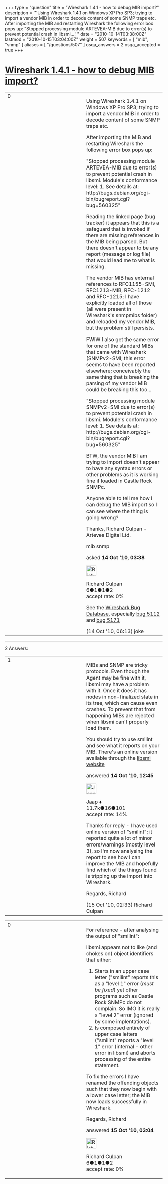 +++
type = "question"
title = "Wireshark 1.4.1 - how to debug MIB import?"
description = '''Using Wireshark 1.4.1 on Windows XP Pro SP3; trying to import a vendor MIB in order to decode content of some SNMP traps etc. After importing the MIB and restarting Wireshark the following error box pops up: &quot;Stopped processing module ARTEVEA-MIB due to error(s) to prevent potential crash in libsmi....'''
date = "2010-10-14T03:38:00Z"
lastmod = "2010-10-15T03:04:00Z"
weight = 507
keywords = [ "mib", "snmp" ]
aliases = [ "/questions/507" ]
osqa_answers = 2
osqa_accepted = true
+++

<div class="headNormal">

# [Wireshark 1.4.1 - how to debug MIB import?](/questions/507/wireshark-141-how-to-debug-mib-import)

</div>

<div id="main-body">

<div id="askform">

<table id="question-table" style="width:100%;"><colgroup><col style="width: 50%" /><col style="width: 50%" /></colgroup><tbody><tr class="odd"><td style="width: 30px; vertical-align: top"><div class="vote-buttons"><span id="post-507-upvote" class="ajax-command post-vote up" rel="nofollow" title="I like this post (click again to cancel)"> </span><div id="post-507-score" class="post-score" title="current number of votes">0</div><span id="post-507-downvote" class="ajax-command post-vote down" rel="nofollow" title="I dont like this post (click again to cancel)"> </span> <span id="favorite-mark" class="ajax-command favorite-mark" rel="nofollow" title="mark/unmark this question as favorite (click again to cancel)"> </span><div id="favorite-count" class="favorite-count"></div></div></td><td><div id="item-right"><div class="question-body"><p>Using Wireshark 1.4.1 on Windows XP Pro SP3; trying to import a vendor MIB in order to decode content of some SNMP traps etc.</p><p>After importing the MIB and restarting Wireshark the following error box pops up:</p><p>"Stopped processing module ARTEVEA-MIB due to error(s) to prevent potential crash in libsmi. Module's conformance level: 1. See details at: http://bugs.debian.org/cgi-bin/bugreport.cgi?bug=560325"</p><p>Reading the linked page (bug tracker) it appears that this is a safeguard that is invoked if there are missing references in the MIB being parsed. But there doesn't appear to be any report (message or log file) that would lead me to what is missing.</p><p>The vendor MIB has external references to RFC1155-SMI, RFC1213-MIB, RFC-1212 and RFC-1215; I have explicitly loaded all of those (all were present in Wireshark's snmpmibs folder) and reloaded my vendor MIB, but the problem still persists.</p><p>FWIW I also get the same error for one of the standard MIBs that came with Wireshark (SNMPv2-SMI; this error seems to have been reported elsewhere; conceivably the same thing that is breaking the parsing of my vendor MIB could be breaking this too...</p><p>"Stopped processing module SNMPv2-SMI due to error(s) to prevent potential crash in libsmi. Module's conformance level: 1. See details at: http://bugs.debian.org/cgi-bin/bugreport.cgi?bug=560325"</p><p>BTW, the vendor MIB I am trying to import doesn't appear to have any syntax errors or other problems as it is working fine if loaded in Castle Rock SNMPc.</p><p>Anyone able to tell me how I can debug the MIB import so I can see where the thing is going wrong?</p><p>Thanks, Richard Culpan - Artevea Digital Ltd.</p></div><div id="question-tags" class="tags-container tags"><span class="post-tag tag-link-mib" rel="tag" title="see questions tagged &#39;mib&#39;">mib</span> <span class="post-tag tag-link-snmp" rel="tag" title="see questions tagged &#39;snmp&#39;">snmp</span></div><div id="question-controls" class="post-controls"></div><div class="post-update-info-container"><div class="post-update-info post-update-info-user"><p>asked <strong>14 Oct '10, 03:38</strong></p><img src="https://secure.gravatar.com/avatar/6ad44cf78ec75a71621dd9ed002af306?s=32&amp;d=identicon&amp;r=g" class="gravatar" width="32" height="32" alt="Richard%20Culpan&#39;s gravatar image" /><p><span>Richard Culpan</span><br />
<span class="score" title="6 reputation points">6</span><span title="1 badges"><span class="badge1">●</span><span class="badgecount">1</span></span><span title="1 badges"><span class="silver">●</span><span class="badgecount">1</span></span><span title="2 badges"><span class="bronze">●</span><span class="badgecount">2</span></span><br />
<span class="accept_rate" title="Rate of the user&#39;s accepted answers">accept rate:</span> <span title="Richard Culpan has no accepted answers">0%</span></p></div></div><div id="comments-container-507" class="comments-container"><span id="508"></span><div id="comment-508" class="comment"><div id="post-508-score" class="comment-score"></div><div class="comment-text"><p>See the <a href="https://bugs.wireshark.org/bugzilla/">Wireshark Bug Database</a>, especially <a href="https://bugs.wireshark.org/bugzilla/show_bug.cgi?id=5112">bug 5112</a> and <a href="https://bugs.wireshark.org/bugzilla/show_bug.cgi?id=5171">bug 5171</a></p></div><div id="comment-508-info" class="comment-info"><span class="comment-age">(14 Oct '10, 06:13)</span> <span class="comment-user userinfo">joke</span></div></div></div><div id="comment-tools-507" class="comment-tools"></div><div class="clear"></div><div id="comment-507-form-container" class="comment-form-container"></div><div class="clear"></div></div></td></tr></tbody></table>

------------------------------------------------------------------------

<div class="tabBar">

<span id="sort-top"></span>

<div class="headQuestions">

2 Answers:

</div>

</div>

<span id="509"></span>

<div id="answer-container-509" class="answer accepted-answer">

<table style="width:100%;"><colgroup><col style="width: 50%" /><col style="width: 50%" /></colgroup><tbody><tr class="odd"><td style="width: 30px; vertical-align: top"><div class="vote-buttons"><span id="post-509-upvote" class="ajax-command post-vote up" rel="nofollow" title="I like this post (click again to cancel)"> </span><div id="post-509-score" class="post-score" title="current number of votes">1</div><span id="post-509-downvote" class="ajax-command post-vote down" rel="nofollow" title="I dont like this post (click again to cancel)"> </span> <span class="accept-answer on" rel="nofollow" title="Richard Culpan has selected this answer as the correct answer"> </span></div></td><td><div class="item-right"><div class="answer-body"><p>MIBs and SNMP are tricky protocols. Even though the Agent may be fine with it, libsmi may have a problem with it. Once it does it has nodes in non-finalized state in its tree, which can cause even crashes. To prevent that from happening MIBs are rejected when libsmi can't properly load them.</p><p>You should try to use smilint and see what it reports on your MIB. There's an online version available through the <a href="http://www.ibr.cs.tu-bs.de/projects/libsmi/index.html">libsmi website</a></p></div><div class="answer-controls post-controls"></div><div class="post-update-info-container"><div class="post-update-info post-update-info-user"><p>answered <strong>14 Oct '10, 12:45</strong></p><img src="https://secure.gravatar.com/avatar/2337f0406681e5c72ea0e6f1f0d6c0b0?s=32&amp;d=identicon&amp;r=g" class="gravatar" width="32" height="32" alt="Jaap&#39;s gravatar image" /><p><span>Jaap ♦</span><br />
<span class="score" title="11680 reputation points"><span>11.7k</span></span><span title="16 badges"><span class="silver">●</span><span class="badgecount">16</span></span><span title="101 badges"><span class="bronze">●</span><span class="badgecount">101</span></span><br />
<span class="accept_rate" title="Rate of the user&#39;s accepted answers">accept rate:</span> <span title="Jaap has 155 accepted answers">14%</span></p></div></div><div id="comments-container-509" class="comments-container"><span id="514"></span><div id="comment-514" class="comment"><div id="post-514-score" class="comment-score"></div><div class="comment-text"><p>Thanks for reply - I have used online version of "smilint"; it reported quite a lot of minor errors/warnings (mostly level 3), so I'm now analysing the report to see how I can improve the MIB and hopefully find which of the things found is tripping up the import into Wireshark.</p><p>Regards, Richard</p></div><div id="comment-514-info" class="comment-info"><span class="comment-age">(15 Oct '10, 02:33)</span> <span class="comment-user userinfo">Richard Culpan</span></div></div></div><div id="comment-tools-509" class="comment-tools"></div><div class="clear"></div><div id="comment-509-form-container" class="comment-form-container"></div><div class="clear"></div></div></td></tr></tbody></table>

</div>

<span id="515"></span>

<div id="answer-container-515" class="answer answered-by-owner">

<table style="width:100%;"><colgroup><col style="width: 50%" /><col style="width: 50%" /></colgroup><tbody><tr class="odd"><td style="width: 30px; vertical-align: top"><div class="vote-buttons"><span id="post-515-upvote" class="ajax-command post-vote up" rel="nofollow" title="I like this post (click again to cancel)"> </span><div id="post-515-score" class="post-score" title="current number of votes">0</div><span id="post-515-downvote" class="ajax-command post-vote down" rel="nofollow" title="I dont like this post (click again to cancel)"> </span></div></td><td><div class="item-right"><div class="answer-body"><p>For reference - after analysing the output of "smilint":</p><p>libsmi appears not to like (and chokes on) object identifiers that either:</p><ol><li>Starts in an upper case letter ("smilint" reports this as a "level 1" error (<em>must be fixed</em>) yet other programs such as Castle Rock SNMPc do not complain. So IMO it is really a "level 2" error (ignored by some implentations).</li><li>Is composed entirely of upper case letters ("smilint" reports a "level 1" error (internal - other error in libsmi) and aborts processing of the entire statement.</li></ol><p>To fix the errors I have renamed the offending objects such that they now begin with a lower case letter; the MIB now loads successfully in Wireshark.</p><p>Regards, Richard</p></div><div class="answer-controls post-controls"></div><div class="post-update-info-container"><div class="post-update-info post-update-info-user"><p>answered <strong>15 Oct '10, 03:04</strong></p><img src="https://secure.gravatar.com/avatar/6ad44cf78ec75a71621dd9ed002af306?s=32&amp;d=identicon&amp;r=g" class="gravatar" width="32" height="32" alt="Richard%20Culpan&#39;s gravatar image" /><p><span>Richard Culpan</span><br />
<span class="score" title="6 reputation points">6</span><span title="1 badges"><span class="badge1">●</span><span class="badgecount">1</span></span><span title="1 badges"><span class="silver">●</span><span class="badgecount">1</span></span><span title="2 badges"><span class="bronze">●</span><span class="badgecount">2</span></span><br />
<span class="accept_rate" title="Rate of the user&#39;s accepted answers">accept rate:</span> <span title="Richard Culpan has no accepted answers">0%</span></p></div></div><div id="comments-container-515" class="comments-container"></div><div id="comment-tools-515" class="comment-tools"></div><div class="clear"></div><div id="comment-515-form-container" class="comment-form-container"></div><div class="clear"></div></div></td></tr></tbody></table>

</div>

<div class="paginator-container-left">

</div>

</div>

</div>

